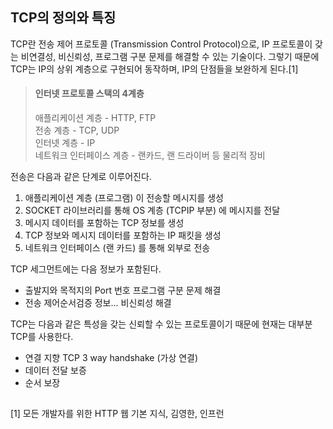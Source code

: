 ## TCP의 정의와 특징

TCP란 전송 제어 프로토콜 (Transmission Control Protocol)으로, IP 프로토콜이 갖는 비연결성, 비신뢰성, 프로그램 구분 문제를 해결할 수 있는 기술이다. 그렇기 때문에 TCP는 IP의 상위 계층으로 구현되어 동작하며, IP의 단점들을 보완하게 된다.[1]

>#### 인터넷 프로토콜 스택의 4계층
>애플리케이션 계층 - HTTP, FTP<br>
>전송 계층 - TCP, UDP<br>
>인터넷 계층 - IP<br>
>네트워크 인터페이스 계층 - 랜카드, 랜 드라이버 등 물리적 장비

전송은 다음과 같은 단계로 이루어진다.
1. 애플리케이션 계층 (프로그램) 이 전송할 메시지를 생성
2. SOCKET 라이브러리를 통해 OS 계층 (TCPIP 부분) 에 메시지를 전달
3. 메시지 데이터를 포함하는 TCP 정보를 생성
4. TCP 정보와 메시지 데이터를 포함하는 IP 패킷을 생성
5. 네트워크 인터페이스 (랜 카드) 를 통해 외부로 전송

TCP 세그먼트에는 다음 정보가 포함된다.
- 출발지와 목적지의 Port 번호 프로그램 구분 문제 해결
- 전송 제어순서검증 정보... 비신뢰성 해결

TCP는 다음과 같은 특성을 갖는 신뢰할 수 있는 프로토콜이기 때문에 현재는 대부분 TCP를 사용한다.

- 연결 지향 TCP 3 way handshake (가상 연결)
- 데이터 전달 보증
- 순서 보장

##
[1] 모든 개발자를 위한 HTTP 웹 기본 지식, 김영한, 인프런
